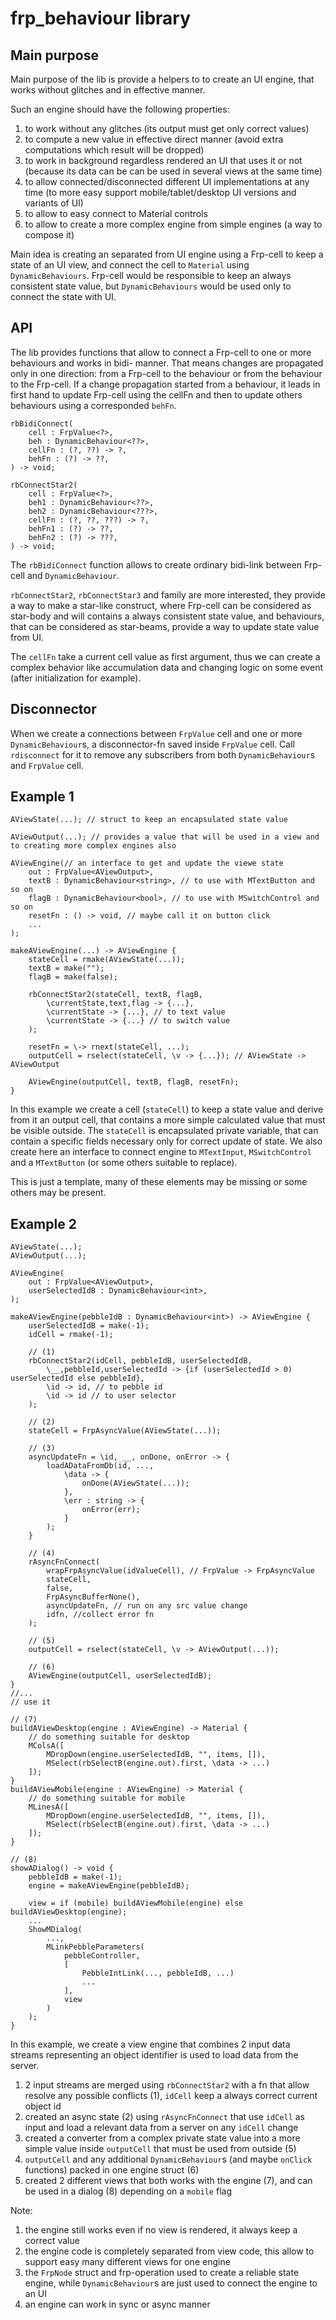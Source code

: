 # frp_behaviour library

## Main purpose

Main purpose of the lib is provide a helpers to to create an UI engine, that works without glitches and in effective manner.

Such an engine should have the following properties:
1. to work without any glitches (its output must get only correct values)
2. to compute a new value in effective direct manner (avoid extra computations which result will be dropped)
3. to work in background regardless rendered an UI that uses it or not (because its data can be can be used in several views at the same time)
4. to allow connected/disconnected different UI implementations at any time (to more easy support mobile/tablet/desktop UI versions and variants of UI)
5. to allow to easy connect to Material controls
6. to allow to create a more complex engine from simple engines (a way to compose it)

Main idea is creating an separated from UI engine using a Frp-cell to keep a state of an UI view, and connect the cell to `Material` using `DynamicBehaviours`.
Frp-cell would be responsible to keep an always consistent state value, but `DynamicBehaviours` would be used only to connect the state with UI.


## API

The lib provides functions that allow to connect a Frp-cell to one or more behaviours and works in bidi- manner.
That means changes are propagated only in one direction: from a Frp-cell to the behaviour or from the behaviour to the Frp-cell.
If a change propagation started from a behaviour, it leads in first hand to update Frp-cell using the cellFn and then to update others behaviours using a corresponded `behFn`.

```
rbBidiConnect(
	cell : FrpValue<?>,
	beh : DynamicBehaviour<??>,
	cellFn : (?, ??) -> ?,
	behFn : (?) -> ??,
) -> void;

rbConnectStar2(
	cell : FrpValue<?>,
	beh1 : DynamicBehaviour<??>,
	beh2 : DynamicBehaviour<???>,
	cellFn : (?, ??, ???) -> ?,
	behFn1 : (?) -> ??,
	behFn2 : (?) -> ???,
) -> void;

```
The `rbBidiConnect` function allows to create ordinary bidi-link between Frp-cell and  `DynamicBehaviour`.

`rbConnectStar2`, `rbConnectStar3` and family are more interested, they provide a way to make a star-like construct, where Frp-cell can be considered as star-body and will contains a always consistent state value, and behaviours, that can be considered as star-beams, provide a way to update state value from UI.

The `cellFn` take a current cell value as first argument, thus  we can create a complex behavior like accumulation data and changing logic on some event (after initialization for example).

## Disconnector

When we create a connections between `FrpValue` cell and one or more `DynamicBehaviour`s, a disconnector-fn saved inside `FrpValue` cell. Call `rdisconnect` for it to remove any subscribers from both `DynamicBehaviour`s and `FrpValue` cell.

## Example 1

```
AViewState(...); // struct to keep an encapsulated state value

AViewOutput(...); // provides a value that will be used in a view and to creating more complex engines also

AViewEngine(// an interface to get and update the viewe state
	out : FrpValue<AViewOutput>,
	textB : DynamicBehaviour<string>, // to use with MTextButton and so on
	flagB : DynamicBehaviour<bool>, // to use with MSwitchControl and so on
	resetFn : () -> void, // maybe call it on button click
	...
);

makeAViewEngine(...) -> AViewEngine {
	stateCell = rmake(AViewState(...));
	textB = make("");
	flagB = make(false);

	rbConnectStar2(stateCell, textB, flagB,
		\currentState,text,flag -> {...},
		\currentState -> {...}, // to text value
		\currentState -> {...} // to switch value
	);

	resetFn = \-> rnext(stateCell, ...);
	outputCell = rselect(stateCell, \v -> {...}); // AViewState -> AViewOutput

	AViewEngine(outputCell, textB, flagB, resetFn);
}
```

In this example we create a cell (`stateCell`) to keep a state value and derive from it an output cell, that contains a more simple calculated value that must be visible outside.
The `stateCell` is encapsulated private variable, that can contain a specific fields necessary only for correct update of state.
We also create here an interface to connect engine to `MTextInput`, `MSwitchControl` and a `MTextButton` (or some others suitable to replace).

This is just a template, many of these elements may be missing or some others may be present.


## Example 2

```
AViewState(...);
AViewOutput(...);

AViewEngine(
	out : FrpValue<AViewOutput>,
	userSelectedIdB : DynamicBehaviour<int>,
);

makeAViewEngine(pebbleIdB : DynamicBehaviour<int>) -> AViewEngine {
	userSelectedIdB = make(-1);
	idCell = rmake(-1);

	// (1)
	rbConnectStar2(idCell, pebbleIdB, userSelectedIdB,
		\__,pebbleId,userSelectedId -> {if (userSelectedId > 0) userSelectedId else pebbleId},
		\id -> id, // to pebble id
		\id -> id // to user selector
	);

	// (2)
	stateCell = FrpAsyncValue(AViewState(...));

	// (3)
	asyncUpdateFn = \id, __, onDone, onError -> {
		loadADataFromDb(id, ...,
			\data -> {
				onDone(AViewState(...));
			},
			\err : string -> {
				onError(err);
			}
		);
	}

	// (4)
	rAsyncFnConnect(
		wrapFrpAsyncValue(idValueCell), // FrpValue -> FrpAsyncValue
		stateCell,
		false,
		FrpAsyncBufferNone(),
		asyncUpdateFn, // run on any src value change
		idfn, //collect error fn
	);

	// (5)
	outputCell = rselect(stateCell, \v -> AViewOutput(...));

	// (6)
	AViewEngine(outputCell, userSelectedIdB);
}
//...
// use it

// (7)
buildAViewDesktop(engine : AViewEngine) -> Material {
	// do something suitable for desktop
	MColsA([
		MDropDown(engine.userSelectedIdB, "", items, []),
		MSelect(rbSelectB(engine.out).first, \data -> ...)
	]);
}
buildAViewMobile(engine : AViewEngine) -> Material {
	// do something suitable for mobile
	MLinesA([
		MDropDown(engine.userSelectedIdB, "", items, []),
		MSelect(rbSelectB(engine.out).first, \data -> ...)
	]);
}

// (8)
showADialog() -> void {
	pebbleIdB = make(-1);
	engine = makeAViewEngine(pebbleIdB);

	view = if (mobile) buildAViewMobile(engine) else buildAViewDesktop(engine);
	...
	ShowMDialog(
		...,
		MLinkPebbleParameters(
			pebbleController,
			[
				PebbleIntLink(..., pebbleIdB, ...)
				...
			],
			view
		)
	);
}

```
In this example, we create a view engine that combines 2 input data streams representing an object identifier is used to load data from the server.

1. 2 input streams are merged using `rbConnectStar2` with a fn that allow resolve any possible conflicts (1), `idCell` keep a always correct current object id
2. created an async state (2) using `rAsyncFnConnect` that use  `idCell` as input and load a relevant data from a server on any `idCell` change
3. created a converter from a complex private state value into a more simple value inside `outputCell` that must be used from outside (5)
4.  `outputCell` and any additional `DynamicBehaviour`s (and maybe `onClick` functions) packed in one engine struct (6)
5. created 2 different views that both works with the engine (7), and can be used in a dialog (8) depending on a `mobile` flag

Note:
1. the engine still works even if no view is rendered, it always keep a correct value
2. the engine code is completely separated from view code, this allow to support easy many different views for one engine
3. the `FrpNode` struct and frp-operation used to create a reliable state engine, while `DynamicBehaviour`s are just used to connect the engine to an UI
4. an engine can work in sync or async manner
